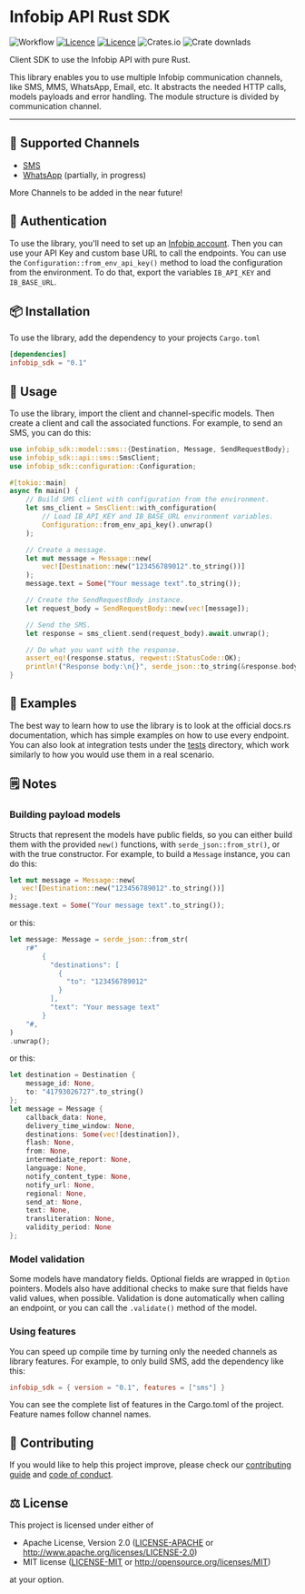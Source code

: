 # Infobip API Rust SDK

![Workflow](https://github.com/infobip-community/infobip-api-rust-sdk/actions/workflows/rust.yml/badge.svg)
[![Licence](https://img.shields.io/github/license/infobip-community/infobip-api-rust-sdk)](LICENSE-MIT)
[![Licence](https://img.shields.io/github/license/infobip-community/infobip-api-rust-sdk)](LICENSE-APACHE)
![Crates.io](https://img.shields.io/crates/v/infobip_sdk)
![Crate downlads](https://img.shields.io/crates/d/rust_sdk)

Client SDK to use the Infobip API with pure Rust.

This library enables you to use multiple Infobip communication channels, like SMS, MMS,
WhatsApp, Email, etc. It abstracts the needed HTTP calls, models payloads and error
handling. The module structure is divided by communication channel.

---

## 📡 Supported Channels
- [SMS](https://www.infobip.com/docs/api/channels/sms)
- [WhatsApp](https://www.infobip.com/docs/api/channels/whatsapp) (partially, in progress)

More Channels to be added in the near future!

## 🔐 Authentication
To use the library, you'll need to set up an [Infobip account](https://www.infobip.com/signup).
Then you can use your API Key and custom base URL to call the endpoints. You can use the
`Configuration::from_env_api_key()` method to load the configuration from the environment. To
do that, export the variables `IB_API_KEY` and `IB_BASE_URL`.

## 📦 Installation
To use the library, add the dependency to your projects `Cargo.toml`
```toml
[dependencies]
infobip_sdk = "0.1"
```

## 🚀 Usage
To use the library, import the client and channel-specific models. Then create a client and
call the associated functions. For example, to send an SMS, you can do this:
```rust
use infobip_sdk::model::sms::{Destination, Message, SendRequestBody};
use infobip_sdk::api::sms::SmsClient;
use infobip_sdk::configuration::Configuration;

#[tokio::main]
async fn main() {
    // Build SMS client with configuration from the environment.
    let sms_client = SmsClient::with_configuration(
        // Load IB_API_KEY and IB_BASE_URL environment variables.
        Configuration::from_env_api_key().unwrap()
    );

    // Create a message.
    let mut message = Message::new(
        vec![Destination::new("123456789012".to_string())]
    );
    message.text = Some("Your message text".to_string());

    // Create the SendRequestBody instance.
    let request_body = SendRequestBody::new(vec![message]);

    // Send the SMS.
    let response = sms_client.send(request_body).await.unwrap();

    // Do what you want with the response.
    assert_eq!(response.status, reqwest::StatusCode::OK);
    println!("Response body:\n{}", serde_json::to_string(&response.body).unwrap());
}
```

## 👀 Examples
The best way to learn how to use the library is to look at the official docs.rs documentation,
which has simple examples on how to use every endpoint. You can also look at integration tests
under the [tests](./tests) directory, which work similarly to how you would use them in a real
scenario.

## 🗒 Notes

### Building payload models
Structs that represent the models have public fields, so you can either build them with the
provided `new()` functions, with `serde_json::from_str()`, or with the true constructor.
For example, to build a `Message` instance, you can do this:
```rust
let mut message = Message::new(
   vec![Destination::new("123456789012".to_string())]
);
message.text = Some("Your message text".to_string());
```
or this:
```rust
let message: Message = serde_json::from_str(
    r#"
        {
          "destinations": [
            {
              "to": "123456789012"
            }
          ],
          "text": "Your message text"
        }
    "#,
)
.unwrap();
```
or this:
```rust
let destination = Destination {
    message_id: None,
    to: "41793026727".to_string()
};
let message = Message {
    callback_data: None,
    delivery_time_window: None,
    destinations: Some(vec![destination]),
    flash: None,
    from: None,
    intermediate_report: None,
    language: None,
    notify_content_type: None,
    notify_url: None,
    regional: None,
    send_at: None,
    text: None,
    transliteration: None,
    validity_period: None
};
```

### Model validation
Some models have mandatory fields. Optional fields are wrapped in `Option` pointers. Models also
have additional checks to make sure that fields have valid values, when possible. Validation
is done automatically when calling an endpoint, or you can call the `.validate()` method of the
model.

### Using features
You can speed up compile time by turning only the needed channels as library features.
For example, to only build SMS, add the dependency like this:
```toml
infobip_sdk = { version = "0.1", features = ["sms"] }
```
You can see the complete list of features in the Cargo.toml of the project. Feature names
follow channel names.

## 🧡 Contributing

If you would like to help this project improve, please check our [contributing guide](CONTRIBUTING.md) and [code of conduct](CODE_OF_CONDUCT.md).

## ⚖️ License

This project is licensed under either of

 * Apache License, Version 2.0
   ([LICENSE-APACHE](LICENSE-APACHE) or http://www.apache.org/licenses/LICENSE-2.0)
 * MIT license
   ([LICENSE-MIT](LICENSE-MIT) or http://opensource.org/licenses/MIT)

at your option.
